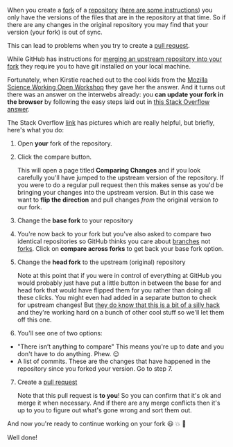 When you create a [fork](https://help.github.com/articles/github-glossary/#fork) of a [repository](https://help.github.com/articles/github-glossary/#repository) ([here are some instructions](https://help.github.com/articles/fork-a-repo/)) you only have the versions of the files that are in the repository at that time. So if there are any changes in the original repository you may find that your version (your fork) is out of sync.

This can lead to problems when you try to create a [pull request](https://help.github.com/articles/github-glossary/#pull-request). 

While GitHub has instructions for [merging an upstream repository into your fork](https://help.github.com/articles/merging-an-upstream-repository-into-your-fork/) they require you to have git installed on your local machine.

Fortunately, when Kirstie reached out to the cool kids from the [Mozilla Science Working Open Workshop](https://www.mozillascience.org/working-open-workshop-february-2016) they gave her the answer. And it turns out there was an answer on the interwebs already: you **can update your fork in the browser** by following the easy steps laid out in [this Stack Overflow answer](http://stackoverflow.com/questions/20984802/how-can-i-keep-my-fork-in-sync-without-adding-a-separate-remote/21131381#21131381).

The Stack Overflow [link](http://stackoverflow.com/questions/20984802/how-can-i-keep-my-fork-in-sync-without-adding-a-separate-remote/21131381#21131381) has pictures which are really helpful, but briefly, here's what you do:

1. Open **your** fork of the repository.

2. Click the compare button.

    This will open a page titled **Comparing Changes** and if you look carefully you'll have jumped to the upstream version of the repository. If you were to do a regular pull request then this makes sense as you'd be bringing your changes into the upstream version. But in this case we want to **flip the direction** and pull changes *from* the original version *to* our fork.

3. Change the **base fork** to your repository

4. You're now back to your fork but you've also asked to compare two identical repositories so GitHub thinks you care about [branches](https://help.github.com/articles/github-glossary/#branch) not [forks](https://help.github.com/articles/github-glossary/#fork). Click on **compare across forks** to get back your base fork option.

5. Change the **head fork** to the upstream (original) repository

    Note at this point that if you were in control of everything at GitHub you would probably just have put a little button in between the base for and head fork that would have flipped them for you rather than doing all these clicks. You might even had added in a separate button to check for upstream changes! But [they do know that this is a bit of a silly hack](https://github.com/isaacs/github/issues/121) and they're working hard on a bunch of other cool stuff so we'll let them off this one.

6. You'll see one of two options:
 + "There isn’t anything to compare"
  This means you're up to date and you don't have to do anything. Phew. :relieved:
 + A list of commits.
  These are the changes that have happened in the repository since you forked your version. Go to step 7.

7. Create a [pull request](https://help.github.com/articles/github-glossary/#pull-request)

    Note that this pull request is **to you**! So you can confirm that it's ok and merge it when necessary. And if there are any merge conflicts then it's up to you to figure out what's gone wrong and sort them out.

And now you're ready to continue working on your fork :smiley: :boom: :tada: 

Well done!